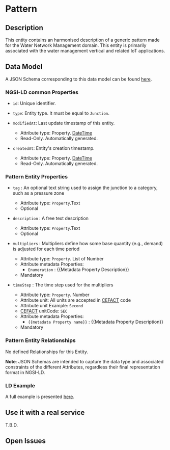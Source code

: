 # Pattern

## Description
This entity contains an harmonised description of a generic pattern made for the Water Network Management domain. This entity is primarily associated with the water management vertical and related IoT applications.

## Data Model

A JSON Schema corresponding to this data model can be found [here](../schema.json).

### NGSI-LD common Properties

-   `id`: Unique identifier.

-   `type`: Entity type. It must be equal to `Junction`.

-   `modifiedAt`: Last update timestamp of this
    entity.

    -   Attribute type: Property. [DateTime](https://schema.org/DateTime)
    -   Read-Only. Automatically generated.

-   `createdAt`: Entity's creation timestamp.

    -   Attribute type: Property. [DateTime](https://schema.org/DateTime)
    -   Read-Only. Automatically generated.

 ### Pattern Entity Properties
-   `tag` : An optional text string used to assign the junction to a category, such as a pressure zone
    -   Attribute type: `Property`.Text
    -   Optional

-   `description` : A free text description
    -   Attribute type: `Property`.Text
    -   Optional

-   `multipliers` : Multipliers define how some base quantity (e.g., demand) is adjusted for each time period

    -   Attribute type: `Property`. List of Number
    -   Attribute metadata Properties:
        -   `Enumeration` : {{Metadata Property Description}}
    -   Mandatory

-   `timeStep` : The time step used for the multipliers
    -   Attribute type: `Property`. Number
    -   Attribute unit: All units are accepted in [CEFACT](https://www.unece.org/cefact.html) code
    -   Attribute unit Example: `Second`
    -   [CEFACT](https://www.unece.org/cefact.html) unitCode: `SEC`
    -   Attribute metadata Properties:
        -   `{{metadata Property name}}` : {{Metadata Property Description}}
    -   Mandatory

### Pattern Entity Relationships
No defined Relationships for this Entity.


**Note**: JSON Schemas are intended to capture the data type and associated
constraints of the different Attributes, regardless their final representation
format in NGSI-LD.

### LD Example

A full example is presented [here](../example-normalized-ld.jsonld).

## Use it with a real service

T.B.D.

## Open Issues

